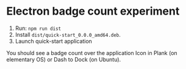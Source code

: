 # Electron badge count experiment

1. Run: `npm run dist`
2. Install `dist/quick-start_0.0.0_amd64.deb`.
3. Launch quick-start application

You should see a badge count over the application Icon in Plank (on elementary OS) or Dash to Dock (on Ubuntu).
